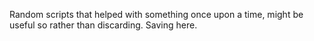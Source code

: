 Random scripts that helped with something once upon a time, might be useful so rather than discarding. Saving here.

